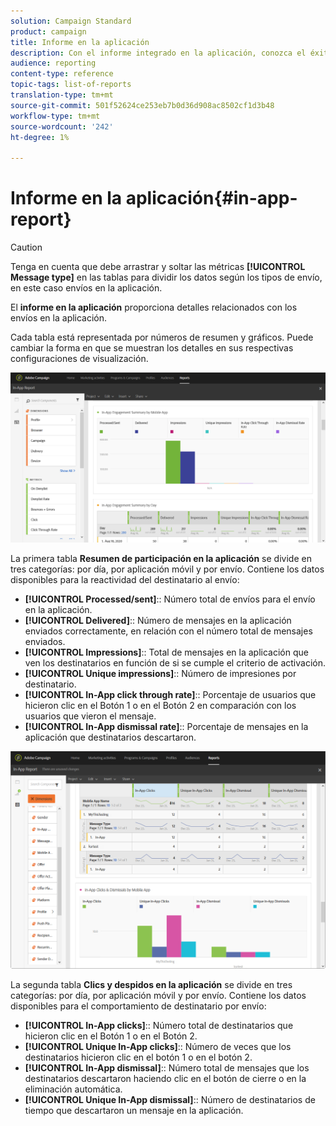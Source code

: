 ```yaml
---
solution: Campaign Standard
product: campaign
title: Informe en la aplicación
description: Con el informe integrado en la aplicación, conozca el éxito de los mensajes en la aplicación.
audience: reporting
content-type: reference
topic-tags: list-of-reports
translation-type: tm+mt
source-git-commit: 501f52624ce253eb7b0d36d908ac8502cf1d3b48
workflow-type: tm+mt
source-wordcount: '242'
ht-degree: 1%

---
```



# Informe en la aplicación{#in-app-report}

>[!CAUTION]
>
>Tenga en cuenta que debe arrastrar y soltar las métricas **[!UICONTROL Message type]** en las tablas para dividir los datos según los tipos de envío, en este caso envíos en la aplicación.

El **informe en la aplicación** proporciona detalles relacionados con los envíos en la aplicación.

Cada tabla está representada por números de resumen y gráficos. Puede cambiar la forma en que se muestran los detalles en sus respectivas configuraciones de visualización.

![](assets/inapp_report.png)

La primera tabla **Resumen de participación en la aplicación** se divide en tres categorías: por día, por aplicación móvil y por envío. Contiene los datos disponibles para la reactividad del destinatario al envío:

* **[!UICONTROL Processed/sent]**:: Número total de envíos para el envío en la aplicación.
* **[!UICONTROL Delivered]**:: Número de mensajes en la aplicación enviados correctamente, en relación con el número total de mensajes enviados.
* **[!UICONTROL Impressions]**:: Total de mensajes en la aplicación que ven los destinatarios en función de si se cumple el criterio de activación.
* **[!UICONTROL Unique impressions]**:: Número de impresiones por destinatario.
* **[!UICONTROL In-App click through rate]**:: Porcentaje de usuarios que hicieron clic en el Botón 1 o en el Botón 2 en comparación con los usuarios que vieron el mensaje.
* **[!UICONTROL In-App dismissal rate]**:: Porcentaje de mensajes en la aplicación que destinatarios descartaron.

![](assets/inapp_report_1.png)

La segunda tabla **Clics y despidos en la aplicación** se divide en tres categorías: por día, por aplicación móvil y por envío. Contiene los datos disponibles para el comportamiento de destinatario por envío:

* **[!UICONTROL In-App clicks]**:: Número total de destinatarios que hicieron clic en el Botón 1 o en el Botón 2.
* **[!UICONTROL Unique In-App clicks]**:: Número de veces que los destinatarios hicieron clic en el botón 1 o en el botón 2.
* **[!UICONTROL In-App dismissal]**:: Número total de mensajes que los destinatarios descartaron haciendo clic en el botón de cierre o en la eliminación automática.
* **[!UICONTROL Unique In-App dismissal]**:: Número de destinatarios de tiempo que descartaron un mensaje en la aplicación.

